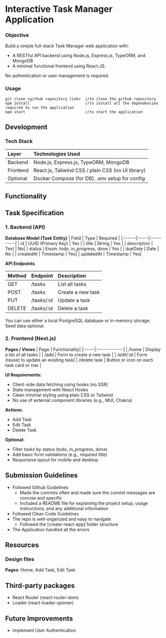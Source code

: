 # Interactive Task Manager Application

### Objective
Build a simple full-stack Task Manager web application with:
- A RESTful API backend using Node.js, Express.js, TypeORM, and MongoDB
- A minimal functional frontend using React.JS.

No authentication or user management is required.
### Usage 

``` 
git clone <github repository link>  //to clone the github repository
npm install                         //to install all the dependencies required to run the application
npm start                           //to start the application
```  

## Development
### Tech Stack
|**Layer**   |  **Technologies Used**  |
|:-------|:---------------------|
|Backend | Node.js, Express.js, TypeORM, MongoDB|
|Frontend| React.js, Tailwind CSS / plain CSS (no UI library)|
|Optional| Docker Compose (for DB), .env setup for config|

## Functionality
## Task Specification
### 1. Backend (API)
**Database Model (Task Entity)**
| Field | Type | Required  |
|:------|:-----|:----------|
| id | UUID (Primary Key) | Yes |
| title | String | Yes |
| description | Text | No| 
| status | Enum: todo, in_progress, done | Yes |
| dueDate | Date | No |
| createdAt | Timestamp | Yes|
| updatedAt | Timestamp | Yes|


**API Endpoints**

| Method | Endpoint | Description|
|:-------|:---------|:-----------|
| GET | /tasks |List all tasks |
|POST | /tasks | Create a new task |
| PUT |/tasks/:id | Update a task|
| DELETE | /tasks/:id | Delete a task|

 You can use either a local PostgreSQL database or in-memory storage. Seed data optional.

### 2. Frontend (Next.js)
**Pages / Views**
| Page | Functionality|
|:-----|:-------------|
| /home | Display a list of all tasks |
| /add | Form to create a new task |
| /edit/:id | Form (reuse) to update an existing task|
| /delete task | Button or icon on each task card or row |


**UI Requirements:**
- Client-side data fetching using hooks (no SSR)
- State management with React Hooks
- Clean minimal styling using plain CSS or Tailwind
- No use of external component libraries (e.g., MUI, Chakra)

**Actions:**
- Add Task
- Edit Task
- Delete Task

**Optional:**
- Filter tasks by status (todo, in_progress, done)
- Add basic form validations (e.g., required title)
- Responsive layout for mobile and desktop


## Submission Guidelines

* Followed Github Guidelines
  * Made the commits often and made sure the commit messages are concise and specific
  * Included a README file for explaining the project setup, usage instructions, and any additional information
* Followed Clean Code Guidelines
* The repo is well-organized and easy to navigate 
  * Followed the [create-react-app] folder structure
* The Application handled all the errors


## Resources
### Design files
**Pages**: Home, Add Task, Edit Task

## Third-party packages
* React Router (react-router-dom)
* Loader (react-loader-spinner)

## Future Improvements
* Implement User Authentication
